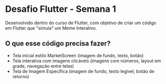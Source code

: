# Desafio Flutter - Semana 1

Desenvolvido dentro do curso de Flutter, com objetivo de criar um código em Flutter que "simula" um Meme Interativo.

## O que esse código precisa fazer?

- Tela inicial estilo MarketScreen (imagem de fundo, texto, botão)
- Tela interativa com imagens clicáveis (imagens com números, layout em grade, navegação entre telas)
- Tela de Imagem Específica (imagem de fundo, texto legível, botão de retorno)
